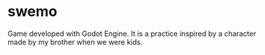 # swemo
Game developed with Godot Engine. It is a practice inspired by a character made by my brother when we were kids.

